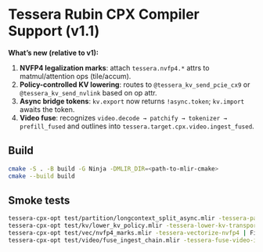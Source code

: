 
# Tessera Rubin CPX Compiler Support (v1.1)

**What’s new (relative to v1):**
1. **NVFP4 legalization marks**: attach `tessera.nvfp4.*` attrs to matmul/attention ops (tile/accum).
2. **Policy-controlled KV lowering**: routes to `@tessera_kv_send_pcie_cx9` or `@tessera_kv_send_nvlink` based on op attr.
3. **Async bridge tokens**: `kv.export` now returns `!async.token`; `kv.import` awaits the token.
4. **Video fuse**: recognizes `video.decode → patchify → tokenizer → prefill_fused` and outlines into `tessera.target.cpx.video.ingest_fused`.

## Build
```bash
cmake -S . -B build -G Ninja -DMLIR_DIR=<path-to-mlir-cmake>
cmake --build build
```

## Smoke tests
```bash
tessera-cpx-opt test/partition/longcontext_split_async.mlir -tessera-partition-longcontext | FileCheck test/partition/longcontext_split_async.mlir
tessera-cpx-opt test/kv/lower_kv_policy.mlir -tessera-lower-kv-transport | FileCheck test/kv/lower_kv_policy.mlir
tessera-cpx-opt test/vec/nvfp4_marks.mlir -tessera-vectorize-nvfp4 | FileCheck test/vec/nvfp4_marks.mlir
tessera-cpx-opt test/video/fuse_ingest_chain.mlir -tessera-fuse-video-ingest | FileCheck test/video/fuse_ingest_chain.mlir
```
